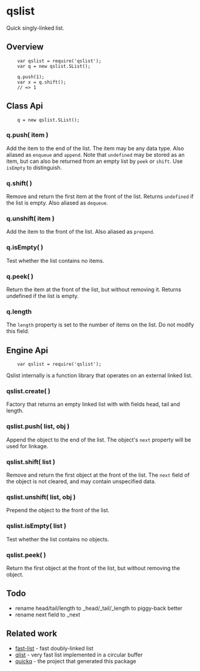 qslist
======

Quick singly-linked list.


Overview
--------

        var qslist = require('qslist');
        var q = new qslist.SList();

        q.push(1);
        var x = q.shift();
        // => 1


Class Api
---------

        q = new qslist.SList();

### q.push( item )

Add the item to the end of the list.  The item may be any data type.  Also aliased
as `enqueue` and `append`.  Note that `undefined` may be stored as an item, but can
also be returned from an empty list by `peek` or `shift`.  Use `isEmpty` to distinguish.

### q.shift( )

Remove and return the first item at the front of the list.  Returns `undefined` if
the list is empty.  Also aliased as `dequeue`.

### q.unshift( item )

Add the item to the front of the list.  Also aliased as `prepend`.

### q.isEmpty( )

Test whether the list contains no items.

### q.peek( )

Return the item at the front of the list, but without removing it.
Returns undefined if the list is empty.

### q.length

The `length` property is set to the number of items on the list.
Do not modify this field.


Engine Api
----------

        var qslist = require('qslist');

Qslist internally is a function library that operates on an external linked list.

### qslist.create( )

Factory that returns an empty linked list with with fields head, tail and length.

### qslist.push( list, obj )

Append the object to the end of the list.  The object's `next` property will be
used for linkage.

### qslist.shift( list )

Remove and return the first object at the front of the list.  The `next` field of
the object is not cleared, and may contain unspecified data.

### qslist.unshift( list, obj )

Prepend the object to the front of the list.

### qslist.isEmpty( list )

Test whether the list contains no objects.

### qslist.peek( )

Return the first object at the front of the list, but without removing the object.


Todo
----

- rename head/tail/length to _head/_tail/_length to piggy-back better
- rename next field to _next


Related work
------------

- [fast-list]() - fast doubly-linked list
- [qlist]() - very fast list implemented in a circular buffer
- [quickq]() - the project that generated this package

